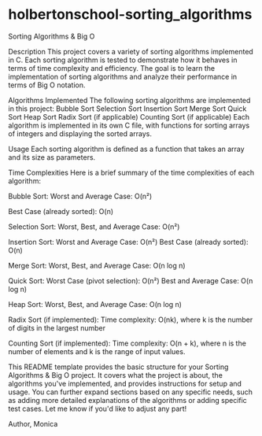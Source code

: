 # holbertonschool-sorting_algorithms
Sorting Algorithms &amp; Big O

Description
This project covers a variety of sorting algorithms implemented in C. Each sorting algorithm is tested to demonstrate how it behaves in terms of time complexity and efficiency. The goal is to learn the implementation of sorting algorithms and analyze their performance in terms of Big O notation.

Algorithms Implemented
The following sorting algorithms are implemented in this project:
Bubble Sort
Selection Sort
Insertion Sort
Merge Sort
Quick Sort
Heap Sort
Radix Sort (if applicable)
Counting Sort (if applicable)
Each algorithm is implemented in its own C file, with functions for sorting arrays of integers and displaying the sorted arrays.

Usage
Each sorting algorithm is defined as a function that takes an array and its size as parameters.

Time Complexities
Here is a brief summary of the time complexities of each algorithm:

Bubble Sort:
Worst and Average Case: O(n²)

Best Case (already sorted): O(n)

Selection Sort:
Worst, Best, and Average Case: O(n²)

Insertion Sort:
Worst and Average Case: O(n²)
Best Case (already sorted): O(n)

Merge Sort:
Worst, Best, and Average Case: O(n log n)

Quick Sort:
Worst Case (pivot selection): O(n²)
Best and Average Case: O(n log n)

Heap Sort:
Worst, Best, and Average Case: O(n log n)

Radix Sort (if implemented):
Time complexity: O(nk), where k is the number of digits in the largest number

Counting Sort (if implemented):
Time complexity: O(n + k), where n is the number of elements and k is the range of input values.

This README template provides the basic structure for your Sorting Algorithms & Big O project. It covers what the project is about, the algorithms you've implemented, and provides instructions for setup and usage. You can further expand sections based on any specific needs, such as adding more detailed explanations of the algorithms or adding specific test cases. Let me know if you'd like to adjust any part!

Author,
Monica